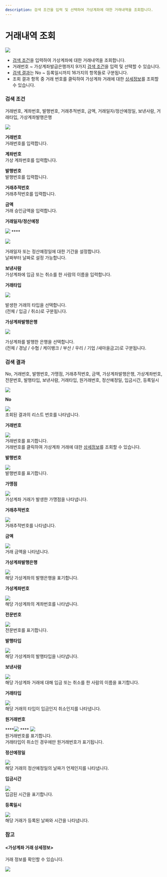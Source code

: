 ```yaml
---
description: 검색 조건을 입력 및 선택하여 가상계좌에 대한 거래내역을 조회합니다.
---
```


# 거래내역 조회

![](../../.gitbook/assets/가맹점\_가상계좌거래내역조회.jpeg)

* [검색 조건](undefined-1.md#undefined)을 입력하여 가상계좌에 대한 거래내역을 조회합니다.
* 거래번호 \~ 가상계좌발급은행까지 9가지 [검색 조건](undefined-1.md#undefined)을 입력 및 선택할 수 있습니다.
* [검색 결과](undefined-1.md#undefined-1)는 No \~ 등록일시까지 16가지의 항목들로 구분됩니다.
* 조회 결과 항목 중 거래 번호를 클릭하여 가상계좌 거래에 대한 [상세정보](undefined-1.md#less-than-greater-than)를 조회할 수 있습니다.

### 검색 조건

거래번호, 계좌번호, 발행번호, 거래추적번호, 금액, 거래일자/정산예정일, 보낸사람, 거래타입, 가상계좌발행은행

![](../../.gitbook/assets/가맹점\_가상계좌거래내역조회\_검색조건.jpeg)

**거래번호**\
거래번호를 입력합니다.



**계좌번호**\
가상 계좌번호를 입력합니다.



**발행번호**\
발행번호를 입력합니다.



**거래추적번호**\
거래추적번호를 입력합니다.



**금액**\
거래 승인금액을 입력합니다.



**거래일자/정산예정**

![](../../.gitbook/assets/대행사\_가상계좌거래내역조회\_거래일자.jpeg) ****&#x20;

![](../../.gitbook/assets/대행사\_가상계좌거래내역조회\_거래일자날짜.jpeg)

거래일자 또는 정산예정일에 대한 기간을 설정합니다.\
날짜부터 날짜로 설정 가능합니다.



**보낸사람**\
가상계좌에 입금 또는 취소를 한 사람의 이름을 입력합니다.



**거래타입**

![](../../.gitbook/assets/대행사\_가상계좌거래내역조회\_거래타입.jpeg)

발생한 거래의 타입을 선택합니다.\
(전체 / 입금 / 취소)로 구분됩니다.



**가상계좌발행은행**

****![](../../.gitbook/assets/가맹점\_가상계좌거래내역조회\_가상계좌발행은행.jpeg)****

가상계좌를 발행한 은행을 선택합니다.\
(전체 / 경남 / 수협 / 케이뱅크 / 부산 / 우리 / 기업 /새마을금고)로 구분됩니다.







### 검색 결과

No, 거래번호, 발행번호, 가맹점, 거래추적번호, 금액, 가상계좌발행은행, 가상계좌번호, 전문번호, 발행타입, 보낸사람, 거래타입, 원거래번호, 정산예정일, 입금시간, 등록일시&#x20;

![](../../.gitbook/assets/대행사\_가상계좌거래내역조회\_검색결과.jpeg)

**No**

![](../../.gitbook/assets/대행사\_가상계좌거래내역조회\_no.jpeg)\
조회된 결과의 리스트 번호를 나타냅니다.



**거래번호**

![](../../.gitbook/assets/Inked대행사\_가상계좌거래내역조회\_거래번호\_LI.jpg)\
거래번호를 표기합니다.\
거래번호를 클릭하여 가상계좌 거래에 대한 [상세정보](undefined-1.md#less-than-greater-than)를 조회할 수 있습니다.



**발행번호**

![](<../../.gitbook/assets/Inked대행사\_가상계좌발행내역조회\_발행번호\_LI (1).jpg>)\
발행번호를 표기합니다.



**가맹점**

![](<../../.gitbook/assets/Inked대행사\_가상계좌발행내역조회\_가맹점\_LI (1).jpg>)\
가상계좌 거래가 발생한 가맹점을 나타냅니다.



**거래추적번호**

![](../../.gitbook/assets/Inked대행사\_가상계좌발행내역조회\_거래추적번호\_LI.jpg)\
거래추적번호를 나타냅니다.



**금액**

![](../../.gitbook/assets/대행사\_가상계좌거래내역조회\_금액.jpeg)\
거래 금액을 나타냅니다.



**가상계좌발행은행**

![](../../.gitbook/assets/대행사\_가상계좌거래내역조회\_가상계좌발행은행\(결\).jpeg)\
해당 가상계좌의 발행은행을 표기합니다.



**가상계좌번호**

![](../../.gitbook/assets/Inked대행사\_가상계좌거래내역조회\_가상계좌번호\_LI.jpg)\
해당 가상계좌의 계좌번호를 나타냅니다.



**전문번호**

![](../../.gitbook/assets/Inked대행사\_가상계좌거래내역조회\_전문번호\_LI.jpg)\
전문번호를 표기합니다.



**발행타입**

![](../../.gitbook/assets/대행사\_가상계좌거래내역조회\_발행타입.jpeg)\
해당 가상계좌의 발행타입을 나타냅니다.



**보낸사람**

![](../../.gitbook/assets/Inked대행사\_가상계좌거래내역조회\_보낸사람\_LI.jpg)\
해당 가상계좌 거래에 대해 입금 또는 취소를 한 사람의 이름을 표기합니다.



**거래타입**

![](../../.gitbook/assets/대행사\_가상계좌거래내역조회\_거래타입\(결\).jpeg)\
해당 거래의 타입이 입금인지 취소인지를 나타냅니다.



**원거래번호**

****![](../../.gitbook/assets/Inked대행사\_가상계좌거래내역조회\_원거래번호1\_LI.jpg)         ****         ![](../../.gitbook/assets/대행사\_가상계좌거래내역조회\_원거래번호2.jpeg)\
원거래번호를 표기합니다.\
거래타입이 취소인 경우에만 원거래번호가 표기됩니다.



**정산예정일**

![](../../.gitbook/assets/대행사\_매입현황조회\_정산예정일.jpeg)\
해당 거래의 정산예정일의 날짜가 언제인지를 나타냅니다.



**입금시간**

![](../../.gitbook/assets/대행사\_가상계좌거래내역조회\_입금시간.jpeg)\
입금된 시간을 표기합니다.



**등록일시**

![](../../.gitbook/assets/대행사\_가상계좌거래내역조회\_등록일시.jpeg)\
해당 거래가 등록된 날짜와 시간을 나타냅니다.







### 참고

#### <가상계좌 거래 상세정보>

&#x20;거래 정보를 확인할 수 있습니다.

![](../../.gitbook/assets/Inked가맹점\_가상계좌거래내역조회\_가상계좌거래상세정보\_LI.jpg)

